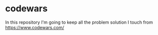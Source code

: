 # codewars
In this repository I'm going to keep all the problem solution I touch from https://www.codewars.com/
